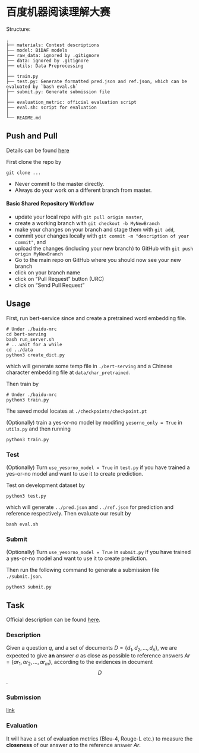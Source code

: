 # 百度机器阅读理解大赛

Structure:

```
.
├── materials: Contest descriptions
├── model: BiDAF models
├── raw_data: ignored by .gitignore
├── data: ignored by .gitignore
├── utils: Data Preprocessing
│
├── train.py
├── test.py: Generate formatted pred.json and ref.json, which can be evaluated by `bash eval.sh`
├── submit.py: Generate submission file
│ 
├── evaluation_metric: official evaluation script
├── eval.sh: script for evaluation
│ 
└── README.md
```



## Push and Pull

Details can be found [here](https://uoftcoders.github.io/studyGroup/lessons/git/collaboration/lesson/)

First clone the repo by

```
git clone ...
```

- Never commit to the master directly.
- Always do your work on a different branch from master.

#### Basic Shared Repository Workflow

- update your local repo with `git pull origin master`,
- create a working branch with `git checkout -b MyNewBranch`
- make your changes on your branch and stage them with `git add`,
- commit your changes locally with `git commit -m "description of your commit"`, and
- upload the changes (including your new branch) to GitHub with `git push origin MyNewBranch`
- Go to the main repo on GitHub where you should now see your new branch
- click on your branch name
- click on “Pull Request” button (URC)
- click on “Send Pull Request”



## Usage

First, run bert-service since and create a pretrained word embedding file.

```shell
# Under ./baidu-mrc
cd bert-serving
bash run_server.sh
# ...wait for a while
cd ../data
python3 create_dict.py
```

which will generate some temp file in `./bert-serving` and a Chinese character embedding file at `data/char_pretrained`.

Then train by 

```shell
# Under ./baidu-mrc
python3 train.py
```

The saved model locates at  `./checkpoints/checkpoint.pt`

(Optionally) train a yes-or-no model by modifing `yesorno_only = True` in  `utils.py` and then running

```
python3 train.py
```



### Test

(Optionally) Turn `use_yesorno_model = True` in `test.py` if you have trained a yes-or-no model and want to use it to create prediction.

Test on development dataset by 

```
python3 test.py
```

which will generate `../pred.json` and `../ref.json` for prediction and reference respectively. Then evaluate our result by 

```
bash eval.sh
```



### Submit

(Optionally) Turn `use_yesorno_model = True` in `submit.py` if you have trained a yes-or-no model and want to use it to create prediction.

Then run the following command to generate a submission file `./submit.json`.

```
python3 submit.py
```





## Task

Official description can be found [here](https://ai.baidu.com/broad/introduction?dataset=dureader).

### Description

Given a question $q$, and a set of documents $D = \{d_1, d_2, ..., d_n\}$, we are expected to give **an** answer $a$ as close as possible to reference answers $Ar = \{ar_1, ar_2, ..., ar_m\}$, according to the evidences in document $$D$$.



### Submission

[link](https://ai.baidu.com/broad/submission?dataset=dureader)



### Evaluation

It will have a set of evaluation metrics (Bleu-4, Rouge-L etc.) to measure the **closeness** of our answer $a$ to the reference answer $Ar$.


